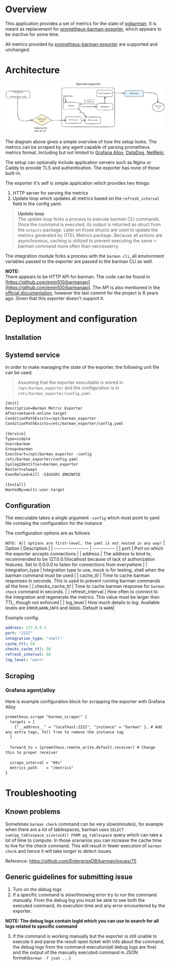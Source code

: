 # Overview
This application provides a set of metrics for the state of [pgbarman](https://pgbarman.org/). It is meant as replacement for [prometheus-barman-exporter](https://github.com/marcinhlybin/prometheus-barman-exporter), which appears to be inactive for some time. 

All metrics provided by [prometheus-barman-exporter](https://github.com/marcinhlybin/prometheus-barman-exporter) are supported and unchanged.
# Architecture 
![Architecture](./img/architecture.svg)

The diagram above gives a simple overview of how the setup looks. 
The metrics can be scraped by any agent capable of parsing prometheus metrics format. Including but not limited to [Grafana Alloy](https://grafana.com/docs/alloy/latest/reference/components/prometheus/prometheus.scrape/), [DataDog](https://docs.datadoghq.com/containers/kubernetes/prometheus/?tab=kubernetesadv2), [NetRelic](https://docs.newrelic.com/docs/infrastructure/prometheus-integrations/get-started/send-prometheus-metric-data-new-relic/)


The setup can optionally include application servers such as Nginx or Caddy to provide TLS and authentication. The exporter has none of those built-in. 

The exporter it's self is simple application which provides two things:
1. HTTP server for serving the metrics
2. Update loop which updates all metrics based on the `refresh_interval` field in the config yaml.
>
> **Update loop**  
>The update loop forks a process to execute barman CLI commands. Once the command is executed, its output is returned as struct from the `outputs` package. Later on those structs are used to update the metrics generated by OTEL Metrics package. 
>Because all actions are asynchronous, caching is utilized to prevent executing the same > barman command more often than neccesserry. 
>
The integration module forks a process with the `barman cli`, all environment variables passed to the exporter are passed to the barman CLI as well.


**NOTE:**  
 There appears to be HTTP API for barman. The code can be found in [https://github.com/emin100/barmanapi](https://github.com/emin100/barmanapi). The API is also mentioned in the [official documentation](https://docs.pgbarman.org/release/3.10.0/#links), however the last commit for the project is 8 years ago. Given that this exporter doesn't support it.
# Deployment and configuration

## Installation
## Systemd service
In order to make managing the state of the exporter, the following unit file can be used:
> Assuming that the exporter executable is stored in `/opt/barman_exporter` and the configuration is in `/etc/barman_exporter/config.yaml`
```
[Unit]
Description=Barman Metric Exporter
After=network-online.target
ConditionPathExists=/opt/barman_exporter
ConditionPathExists=/etc/barman_exporter/config.yaml

[Service]
Type=simple
User=barman
Group=barman
ExecStart=/opt/barman_exporter -config /etc/barman_exporter/config.yaml
SyslogIdentifier=barman_exporter
Restart=always
ExecReload=kill -SIGUSR1 $MAINPID

[Install]
WantedBy=multi-user.target
```
## Configuration 
The executable takes a single argument `-config` which must point to yaml file containg the configuration for the instance

The configuration options are as follows:

`NOTE: All options are first-level, the yaml is not nested in any way!`
| Option | Description |
| ----------------- | ----------- | 
| port              | Port on which the exporter accepts connections |
| address           | The address to bind to, recommended to be 127.0.0.1/localhost because of lack of authorization features. Set to 0.0.0.0 to listen for connections from everywhere   |
| integration_type  | Integration type to use, mock is for testing, shell when the barman command must be used |
| cache_ttl         | Time to cache barman responses in seconds. This is used to prevent running barman commands all the time | 
| checks_cache_ttl  | Time to cache barman response for `barman check` command in seconds. | 
| refresh_interval  | How often to connect to the integration and regenerate the metrics. This value must be larger than TTL, though not enforced |
| log_level         | How much details to log. Available levels are `ERROR`,`WARN`,`INFO` and `DEBUG`. Default is `WARN`|

Example config:
```yaml
address: 127.0.0.1
port: "2222"
integration_type: "shell"
cache_ttl: 50
checks_cache_ttl: 50
refresh_interval: 60
log_level: "warn"
```
## Scraping
### Grafana agent/alloy
Here is example configuration block for scrapping the exporter with Grafana Alloy
```
prometheus.scrape "barman_scraper" {
  targets = [
    {"__address__" = "localhost:2222", "instance" = "barman" }, # Add any extra tags, fell free to remove the instance tag
  ]

  forward_to = [prometheus.remote_write.default.receiver] # Change this to proper receiver

  scrape_interval = "60s"
  metrics_path    = "/metrics"
}
```
# Troubleshooting
## Known problems
Sometimes `barman check` command can be very slow(minutes), for example when there are a lot of tablespaces, barman uses `SELECT sum(pg_tablespace_size(oid)) FROM pg_tablespace` query which can take a lot of time to compute. In those scenarios you can increase the cache time to live for the check command. This will result in fewer execution of `barman check` and hence it will take longer to detect issues.

Reference: https://github.com/EnterpriseDB/barman/issues/75

## Generic guidelines for submitting issue 
1. Turn on the debug logs
2. If a specific command is slow/throwing error try to run the command manually. From the debug log you must be able to see both the executed command, its execution time and any error encountered by the exporter. 

**NOTE: The debug logs contain logId which you can use to search for all logs related to specific command**  

3. If the command is working manually but the exporter is still unable to execute it and parse the result open ticket with info about the command, the debug logs from the command execution(all debug logs are fine) and the output of the manually executed command in JSON format(`barman -f json ...`)


